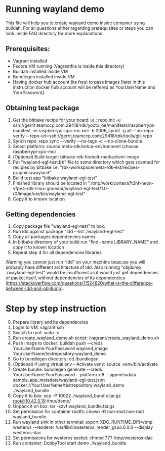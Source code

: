# Running wayland demo
This file will help you to create wayland demo inside container using buildah. For all questions either regarding prerequisites or steps you can look inside FAQ directory for more explanations.

## Prerequisites:
- Vagrant installed
- Fedora VM running (Vagrantfile is inside this directory)
- Buildah installed inside VM
- Bundlegen installed inside VM
- Having docker hub account (its free) to pass images [later in this instruction docker hub account will be reffered as YourUserName and YourPassword]


## Obtaining test package

1. Get the bitbake recipe for your board i.e.: repo init -u ssh://gerrit.teamccp.com:29418/rdk/yocto_oe/manifests/raspberrypi-manifest -m raspberrypi-cpc-mc.xml -b 2006_sprint  -g all --no-repo-verify --repo-url=ssh://gerrit.teamccp.com:29418/rdk/tools/git-repo
2. Synch repo: repo sync --verify --no-tags -c --no-clone-bundle
3. Select platform: source meta-rdk/setup-environment (choose raspberrypi-cpc-mc)
4. (Optional) Build target: bitbake rdk-firebolt-mediaclient-image
5. Put "wayland-egl-test.bb" file to some directory which gets scanned for recipies by bitbake i.e. "rdk-workspace/meta-rdk-ext/recipes-graphics/wayland"
6. Build test app "bitbake wayland-egl-test"
7. Finished library should be located in "./tmp/work/cortexa7t2hf-neon-vfpv4-rdk-linux-gnueabi/wayland-egl-test/1.0-r0/image/usr/bin/wayland-egl-test"
8. Copy it to known location


## Getting dependencies

1. Copy package file "wayland-egl-test" to box.
2. Run ldd against package "ldd --list ./wayland-egl-test"
3. Copy all packages dependencies names
4. In bitbake directory of your build run "find -name LIBRARY_NAME" and copy it to known location
5. Repeat step 4 for all dependencies libraries

Warning you cannot just run "ldd" on your machine beacuse you will probably have different architecture of ldd. Also running "objdump ./wayland-egl-test" would be insufficient as it would just get dependencies of packet itself, without dependencies of its dependencies (https://stackoverflow.com/questions/11524820/what-is-the-difference-between-ldd-and-objdump).


# Step by step instruction

0. Prepare library and its dependencies
1. Login to VM: vagrant ssh
2. Switch to root: sudo -s
3. Run create_wayland_demo.sh script: /vagrant/create_wayland_demo.sh
4. Push image to docker: buildah push --creds YourUserName:YourPassword wayland_image YourUserName/testrepository:wayland_demo
5. Go to bundlegen directory: cd /bundlegen
6. (Optional) if using virtual env - Activate venv: source .venv/bin/activate
7. Create bundle: bundlegen generate --creds YourUserName:YourPassword --platform xi6 --appmetadata sample_app_metadata/wayland-egl-test.json docker://YourUserName/testrepository:wayland_demo ./wayland_bundle
8. Copy it to box: scp -P 10022 ./wayland_bundle.tar.gz  root@10.42.0.19:/tmp/demo/
9. Unpack it on box: tar -xzvf wayland_bundle.tar.gz
10. Set permission for container rootfs: chown -R non-root:non-root wayland_bundle
11. Run wayland sink in other terminal: export XDG_RUNTIME_DIR=/tmp
westeros --renderer /usr/lib/libwesteros_render_gl.so.0.0.0 --display westeros-dac
12. Set permissions for westeros socket: chmod 777 /tmp/westeros-dac
13. Run container: DobbyTool start demo ./wayland_bundle

